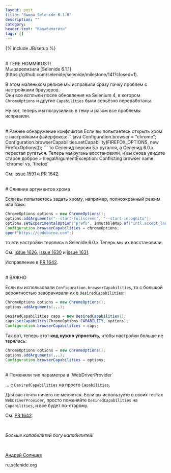 ```yaml
---
layout: post
title: "Вышла Selenide 6.1.0"
description: ""
category:
header-text: "Капабилятити"
tags: []
---
```

{% include JB/setup %}

<br>
# TERE HOMMIKUST!

<br>
Мы зарелизили [Selenide 6.1.1](https://github.com/selenide/selenide/milestone/141?closed=1).

В этом маленьком релизе мы исправили сразу пачку проблем с настройками браузеров.  
Они все всплыли после обновления на Selenium 4, в котором `ChromeOptions` и другие `Capabilities` были серьёзно переработаны.  

Ну вот, теперь мы погрузились в тему и разом все проблемы исправили. 


<br>
# Раннее обнаружение конфликтов
Если вы попытаетесь открыть хром с настройками файерфокса:
```java
Configuration.browser = "chrome";
Configuration.browserCapabilities.setCapability(FIREFOX_OPTIONS, new FirefoxOptions());
```
то Селенид версии 5.x ругался, а Селенид 6.0.x перестал ругаться. 
Теперь мы ругань восстановили, и вы снова увидите старое доброе 
> IllegalArgumentException: Conflicting browser name: 'chrome' vs. 'firefox'

См. [issue 1591](https://github.com/selenide/selenide/issues/1591) и [PR 1642](https://github.com/selenide/selenide/pull/1642).

<br>
# Слияние аргументов хрома

Если вы попытаетесь задать хрому, например, полноэкранный режим или язык:
```java
ChromeOptions options = new ChromeOptions();
options.addArguments("--start-fullscreen", "--start-incognito");
options.setExperimentalOption("prefs", ImmutableMap.of("intl.accept_languages", "de_DE"));
Configuration.browserCapabilities = chromeOptions;
open("https://codeborne.com";)
```

то эти настройки терялись в Selenide 6.0.x
Теперь мы их восстановили. 


См. [issue 1626](https://github.com/selenide/selenide/issues/1626),
[issue 1630](https://github.com/selenide/selenide/issues/1630) и
[issue 1631](https://github.com/selenide/selenide/issues/1631).

Исправление в [PR 1642](https://github.com/selenide/selenide/pull/1642).


<br>
# ВАЖНО

Если вы использовали `Configuration.browserCapabilities`, то с большой вероятностью заворачивали 
их в `DesiredCapabilities`:

```java
ChromeOptions options = new ChromeOptions();
options.addArguments(...);

DesiredCapabilities caps = new DesiredCapabilities();
caps.setCapability(ChromeOptions.CAPABILITY, options);
Configuration.browserCapabilities = caps;
```

Так вот, теперь этот **код нужно упростить**, чтобы настройки больше не терялись:
```java
ChromeOptions options = new ChromeOptions();
options.addArguments(...);
Configuration.browserCapabilities = options;
```

<br>
# Поменяли тип параметра в `WebDriverProvider` 

... с `DesiredCapabilities` на просто `Capabilities`. 

Для вас почти ничего не меняется. Если вы используете в своих тестах `WebDriverProvider`, просто 
поменяйте `DesiredCapabilities` на `Capabilities`, и всё будет по-старому. 

См. [PR 1642](https://github.com/selenide/selenide/pull/1642).

<br>

_Больше капабилитей богу капабилитей!_

<br>

[Андрей Солнцев](http://asolntsev.github.io/)

ru.selenide.org
